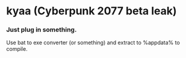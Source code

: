 # kyaa (Cyberpunk 2077 beta leak)
### Just plug in something.
Use bat to exe converter (or something) and extract to %appdata% to compile.
